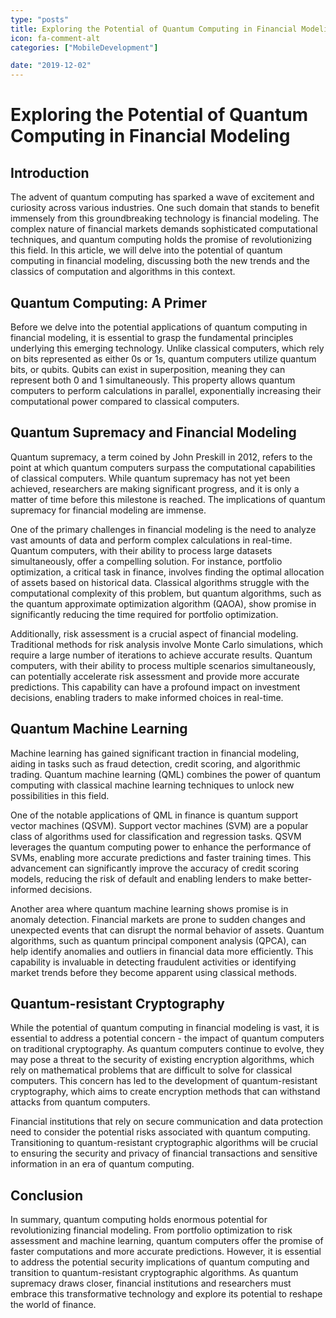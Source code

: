 ```yaml
---
type: "posts"
title: Exploring the Potential of Quantum Computing in Financial Modeling
icon: fa-comment-alt
categories: ["MobileDevelopment"]

date: "2019-12-02"
---
```




# Exploring the Potential of Quantum Computing in Financial Modeling

## Introduction

The advent of quantum computing has sparked a wave of excitement and curiosity across various industries. One such domain that stands to benefit immensely from this groundbreaking technology is financial modeling. The complex nature of financial markets demands sophisticated computational techniques, and quantum computing holds the promise of revolutionizing this field. In this article, we will delve into the potential of quantum computing in financial modeling, discussing both the new trends and the classics of computation and algorithms in this context.

## Quantum Computing: A Primer

Before we delve into the potential applications of quantum computing in financial modeling, it is essential to grasp the fundamental principles underlying this emerging technology. Unlike classical computers, which rely on bits represented as either 0s or 1s, quantum computers utilize quantum bits, or qubits. Qubits can exist in superposition, meaning they can represent both 0 and 1 simultaneously. This property allows quantum computers to perform calculations in parallel, exponentially increasing their computational power compared to classical computers.

## Quantum Supremacy and Financial Modeling

Quantum supremacy, a term coined by John Preskill in 2012, refers to the point at which quantum computers surpass the computational capabilities of classical computers. While quantum supremacy has not yet been achieved, researchers are making significant progress, and it is only a matter of time before this milestone is reached. The implications of quantum supremacy for financial modeling are immense.

One of the primary challenges in financial modeling is the need to analyze vast amounts of data and perform complex calculations in real-time. Quantum computers, with their ability to process large datasets simultaneously, offer a compelling solution. For instance, portfolio optimization, a critical task in finance, involves finding the optimal allocation of assets based on historical data. Classical algorithms struggle with the computational complexity of this problem, but quantum algorithms, such as the quantum approximate optimization algorithm (QAOA), show promise in significantly reducing the time required for portfolio optimization.

Additionally, risk assessment is a crucial aspect of financial modeling. Traditional methods for risk analysis involve Monte Carlo simulations, which require a large number of iterations to achieve accurate results. Quantum computers, with their ability to process multiple scenarios simultaneously, can potentially accelerate risk assessment and provide more accurate predictions. This capability can have a profound impact on investment decisions, enabling traders to make informed choices in real-time.

## Quantum Machine Learning

Machine learning has gained significant traction in financial modeling, aiding in tasks such as fraud detection, credit scoring, and algorithmic trading. Quantum machine learning (QML) combines the power of quantum computing with classical machine learning techniques to unlock new possibilities in this field.

One of the notable applications of QML in finance is quantum support vector machines (QSVM). Support vector machines (SVM) are a popular class of algorithms used for classification and regression tasks. QSVM leverages the quantum computing power to enhance the performance of SVMs, enabling more accurate predictions and faster training times. This advancement can significantly improve the accuracy of credit scoring models, reducing the risk of default and enabling lenders to make better-informed decisions.

Another area where quantum machine learning shows promise is in anomaly detection. Financial markets are prone to sudden changes and unexpected events that can disrupt the normal behavior of assets. Quantum algorithms, such as quantum principal component analysis (QPCA), can help identify anomalies and outliers in financial data more efficiently. This capability is invaluable in detecting fraudulent activities or identifying market trends before they become apparent using classical methods.

## Quantum-resistant Cryptography

While the potential of quantum computing in financial modeling is vast, it is essential to address a potential concern - the impact of quantum computers on traditional cryptography. As quantum computers continue to evolve, they may pose a threat to the security of existing encryption algorithms, which rely on mathematical problems that are difficult to solve for classical computers. This concern has led to the development of quantum-resistant cryptography, which aims to create encryption methods that can withstand attacks from quantum computers.

Financial institutions that rely on secure communication and data protection need to consider the potential risks associated with quantum computing. Transitioning to quantum-resistant cryptographic algorithms will be crucial to ensuring the security and privacy of financial transactions and sensitive information in an era of quantum computing.

## Conclusion

In summary, quantum computing holds enormous potential for revolutionizing financial modeling. From portfolio optimization to risk assessment and machine learning, quantum computers offer the promise of faster computations and more accurate predictions. However, it is essential to address the potential security implications of quantum computing and transition to quantum-resistant cryptographic algorithms. As quantum supremacy draws closer, financial institutions and researchers must embrace this transformative technology and explore its potential to reshape the world of finance.
